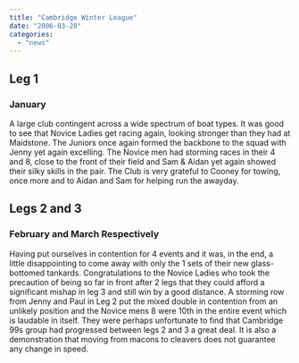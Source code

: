 ```yaml
---
title: "Cambridge Winter League"
date: "2006-03-20"
categories:
  - "news"
---
```


## Leg 1

### January

A large club contingent across a wide spectrum of boat types. It was good to see that Novice Ladies get racing again, looking stronger than they had at Maidstone. The Juniors once again formed the backbone to the squad with Jenny yet again excelling. The Novice men had storming races in their 4 and 8, close to the front of their field and Sam & Aidan yet again showed their silky skills in the pair. The Club is very grateful to Cooney for towing, once more and to Aidan and Sam for helping run the awayday.

## Legs 2 and 3

### February and March Respectively

Having put ourselves in contention for 4 events and it was, in the end, a little disappointing to come away with only the 1 sets of their new glass-bottomed tankards. Congratulations to the Novice Ladies who took the precaution of being so far in front after 2 legs that they could afford a significant mishap in leg 3 and still win by a good distance. A storming row from Jenny and Paul in Leg 2 put the mixed double in contention from an unlikely position and the Novice mens 8 were 10th in the entire event which is laudable in itself. They were perhaps unfortunate to find that Cambridge 99s group had progressed between legs 2 and 3 a great deal. It is also a demonstration that moving from macons to cleavers does not guarantee any change in speed.
